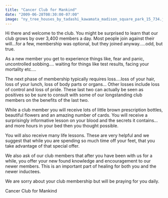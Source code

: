 ```yaml
---
title: "Cancer Club for Mankind"
date: "2009-06-28T08:30:00-07:00"
image: "ny_tree_houses_by_tadashi_kawamata_madison_square_park_15_734.jpg"
---
```


Hi there and welcome to the club. You might be surprised to learn that our club grows by over 3,400 members a day. Most people join against their will…for a few, membership was optional, but they joined anyway…..odd, but true.

As a new member you get to experience things like, fear and panic, uncontrolled sobbing…. waiting for things like test results, facing your mortality etc….

The next phase of membership typically requires loss….loss of your hair, loss of your lunch, loss of body parts or organs…
Other losses include loss of control and loss of pride. These last two can actually be seen as positives so be sure to consult with some of our longstanding club members on the benefits of the last two. 

While a club member you will receive lots of little brown prescription bottles, beautiful flowers and an amazing number of cards. You will receive a surprisingly informative lesson on your blood and the secrets it contains…and more hours in your bed then you thought possible. 

You will also receive many life lessons. These are very helpful and we suggest that while you are spending so much time off your feet, that you take advantage of that special offer. 

We also ask of our club members that after you have been with us for a while, you offer your new found knowledge and encouragement to our newer members. This is an important part of healing for both you and the newer inductees. 

We are sorry about your club membership but will be praying for you daily.

Cancer Club for Mankind
